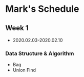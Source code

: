# Mark's Schedule
## Week 1
- 2020.02.03-2020.02.10
### Data Structure & Algorithm
- Bag
- Union Find